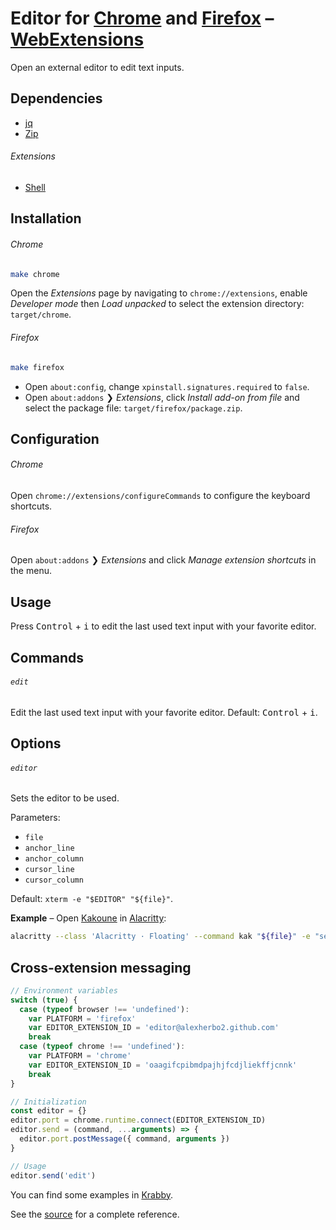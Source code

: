 # Editor for [Chrome] and [Firefox] – [WebExtensions]

[Chrome]: https://google.com/chrome/
[Firefox]: https://mozilla.org/firefox/
[WebExtensions]: https://developer.mozilla.org/en-US/docs/Mozilla/Add-ons/WebExtensions

Open an external editor to edit text inputs.

## Dependencies

- [jq]
- [Zip]

[jq]: https://stedolan.github.io/jq/
[Zip]: http://infozip.sourceforge.net/Zip.html

###### Extensions

- [Shell]

[Shell]: https://github.com/alexherbo2/webextension-shell

## Installation

###### Chrome

``` sh
make chrome
```

Open the _Extensions_ page by navigating to `chrome://extensions`, enable _Developer mode_ then _Load unpacked_ to select the extension directory: `target/chrome`.

###### Firefox

``` sh
make firefox
```

- Open `about:config`, change `xpinstall.signatures.required` to `false`.
- Open `about:addons` ❯ _Extensions_, click _Install add-on from file_ and select the package file: `target/firefox/package.zip`.

## Configuration

###### Chrome

Open `chrome://extensions/configureCommands` to configure the keyboard shortcuts.

###### Firefox

Open `about:addons` ❯ _Extensions_ and click _Manage extension shortcuts_ in the menu.

## Usage

Press <kbd>Control</kbd> + <kbd>i</kbd> to edit the last used text input with your favorite editor.

## Commands

###### `edit`

Edit the last used text input with your favorite editor.
Default: <kbd>Control</kbd> + <kbd>i</kbd>.

## Options

###### `editor`

Sets the editor to be used.

Parameters:

- `file`
- `anchor_line`
- `anchor_column`
- `cursor_line`
- `cursor_column`

Default: `xterm -e "$EDITOR" "${file}"`.

**Example** – Open [Kakoune] in [Alacritty]:

``` sh
alacritty --class 'Alacritty · Floating' --command kak "${file}" -e "select ${anchor_line}.${anchor_column},${cursor_line}.${cursor_column}"
```

[Kakoune]: https://kakoune.org
[Alacritty]: https://github.com/alacritty/alacritty

## Cross-extension messaging

``` javascript
// Environment variables
switch (true) {
  case (typeof browser !== 'undefined'):
    var PLATFORM = 'firefox'
    var EDITOR_EXTENSION_ID = 'editor@alexherbo2.github.com'
    break
  case (typeof chrome !== 'undefined'):
    var PLATFORM = 'chrome'
    var EDITOR_EXTENSION_ID = 'oaagifcpibmdpajhjfcdjliekffjcnnk'
    break
}

// Initialization
const editor = {}
editor.port = chrome.runtime.connect(EDITOR_EXTENSION_ID)
editor.send = (command, ...arguments) => {
  editor.port.postMessage({ command, arguments })
}

// Usage
editor.send('edit')
```

You can find some examples in [Krabby].

[Krabby]: https://krabby.netlify.app

See the [source](src) for a complete reference.
